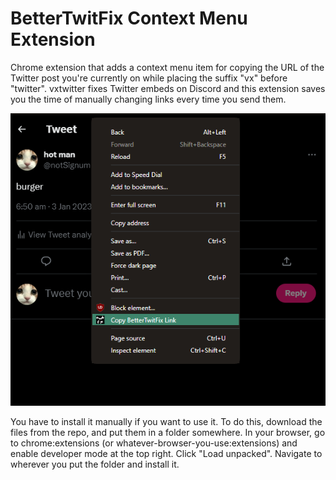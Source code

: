 <h1>BetterTwitFix Context Menu Extension</h1>

Chrome extension that adds a context menu item for copying the URL of the Twitter post you're currently on while placing the suffix "vx" before "twitter".  vxtwitter fixes Twitter embeds on Discord and this extension saves you the time of manually changing links every time you send them.

<img src=example-image.png>

You have to install it manually if you want to use it. To do this, download the files from the repo, and put them in a folder somewhere. In your browser, go to chrome:extensions (or whatever-browser-you-use:extensions) and enable developer mode at the top right. Click "Load unpacked". Navigate to wherever you put the folder and install it. 
